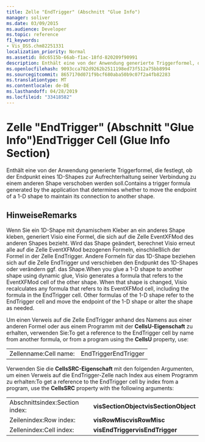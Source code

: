 ```yaml
---
title: Zelle "EndTrigger" (Abschnitt "Glue Info")
manager: soliver
ms.date: 03/09/2015
ms.audience: Developer
ms.topic: reference
f1_keywords:
- Vis_DSS.chm82251331
localization_priority: Normal
ms.assetid: 8dc6515b-66ab-f1ac-18fd-820209f90991
description: Enthält eine von der Anwendung generierte Triggerformel, die festlegt, ob der Endpunkt eines 1D-Shapes zur Aufrechterhaltung seiner Verbindung zu einem anderen Shape verschoben werden soll.
ms.openlocfilehash: 9093cca782d9262b2511198ed73f512a75bb8994
ms.sourcegitcommit: 8657170d071f9bcf680aba50b9c07f2a4fb82283
ms.translationtype: MT
ms.contentlocale: de-DE
ms.lasthandoff: 04/28/2019
ms.locfileid: "33418582"
---
```

# <a name="endtrigger-cell-glue-info-section"></a><span data-ttu-id="b5e2a-103">Zelle "EndTrigger" (Abschnitt "Glue Info")</span><span class="sxs-lookup"><span data-stu-id="b5e2a-103">EndTrigger Cell (Glue Info Section)</span></span>

<span data-ttu-id="b5e2a-104">Enthält eine von der Anwendung generierte Triggerformel, die festlegt, ob der Endpunkt eines 1D-Shapes zur Aufrechterhaltung seiner Verbindung zu einem anderen Shape verschoben werden soll.</span><span class="sxs-lookup"><span data-stu-id="b5e2a-104">Contains a trigger formula generated by the application that determines whether to move the endpoint of a 1-D shape to maintain its connection to another shape.</span></span>
  
## <a name="remarks"></a><span data-ttu-id="b5e2a-105">Hinweise</span><span class="sxs-lookup"><span data-stu-id="b5e2a-105">Remarks</span></span>

<span data-ttu-id="b5e2a-p101">Wenn Sie ein 1D-Shape mit dynamischem Kleber an ein anderes Shape kleben, generiert Visio eine Formel, die sich auf die Zelle EventXFMod des anderen Shapes bezieht. Wird das Shape geändert, berechnet Visio erneut alle auf die Zelle EventXFMod bezogenen Formeln, einschließlich der Formel in der Zelle EndTrigger. Andere Formeln für das 1D-Shape beziehen sich auf die Zelle EndTrigger und verschieben den Endpunkt des 1D-Shapes oder verändern ggf. das Shape.</span><span class="sxs-lookup"><span data-stu-id="b5e2a-p101">When you glue a 1-D shape to another shape using dynamic glue, Visio generates a formula that refers to the EventXFMod cell of the other shape. When that shape is changed, Visio recalculates any formula that refers to its EventXFMod cell, including the formula in the EndTrigger cell. Other formulas of the 1-D shape refer to the EndTrigger cell and move the endpoint of the 1-D shape or alter the shape as needed.</span></span>
  
<span data-ttu-id="b5e2a-109">Um einen Verweis auf die Zelle EndTrigger anhand des Namens aus einer anderen Formel oder aus einem Programm mit der **CellsU-Eigenschaft** zu erhalten, verwenden Sie:</span><span class="sxs-lookup"><span data-stu-id="b5e2a-109">To get a reference to the EndTrigger cell by name from another formula, or from a program using the **CellsU** property, use:</span></span> 
  
|||
|:-----|:-----|
| <span data-ttu-id="b5e2a-110">Zellenname:</span><span class="sxs-lookup"><span data-stu-id="b5e2a-110">Cell name:</span></span>  <br/> | <span data-ttu-id="b5e2a-111">EndTrigger</span><span class="sxs-lookup"><span data-stu-id="b5e2a-111">EndTrigger</span></span>  <br/> |
   
<span data-ttu-id="b5e2a-112">Verwenden Sie die **CellsSRC-Eigenschaft** mit den folgenden Argumenten, um einen Verweis auf die EndTrigger-Zelle nach Index aus einem Programm zu erhalten:</span><span class="sxs-lookup"><span data-stu-id="b5e2a-112">To get a reference to the EndTrigger cell by index from a program, use the **CellsSRC** property with the following arguments:</span></span> 
  
|||
|:-----|:-----|
| <span data-ttu-id="b5e2a-113">Abschnittsindex:</span><span class="sxs-lookup"><span data-stu-id="b5e2a-113">Section index:</span></span>  <br/> |<span data-ttu-id="b5e2a-114">**visSectionObject**</span><span class="sxs-lookup"><span data-stu-id="b5e2a-114">**visSectionObject**</span></span> <br/> |
| <span data-ttu-id="b5e2a-115">Zeilenindex:</span><span class="sxs-lookup"><span data-stu-id="b5e2a-115">Row index:</span></span>  <br/> |<span data-ttu-id="b5e2a-116">**visRowMisc**</span><span class="sxs-lookup"><span data-stu-id="b5e2a-116">**visRowMisc**</span></span> <br/> |
| <span data-ttu-id="b5e2a-117">Zellenindex:</span><span class="sxs-lookup"><span data-stu-id="b5e2a-117">Cell index:</span></span>  <br/> |<span data-ttu-id="b5e2a-118">**visEndTrigger**</span><span class="sxs-lookup"><span data-stu-id="b5e2a-118">**visEndTrigger**</span></span> <br/> |
   

